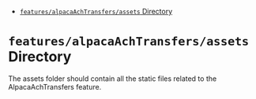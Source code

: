 <!-- START doctoc generated TOC please keep comment here to allow auto update -->
<!-- DON'T EDIT THIS SECTION, INSTEAD RE-RUN doctoc TO UPDATE -->

- [`features/alpacaAchTransfers/assets` Directory](#featuresalpacaachtransfersassets-directory)

<!-- END doctoc generated TOC please keep comment here to allow auto update -->

# `features/alpacaAchTransfers/assets` Directory

The assets folder should contain all the static files related to the AlpacaAchTransfers feature.
